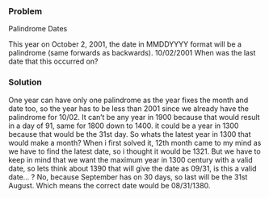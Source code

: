 ### Problem 

Palindrome Dates 

This year on October 2, 2001, the date in MMDDYYYY format will be a palindrome (same forwards as backwards).
10/02/2001
When was the last date that this occurred on?


### Solution 

One year can have only one palindrome as the year fixes the month and date too, so the year has to be less than 2001 since we already have the palindrome for 10/02. It can’t be any year in 1900 because that would result in a day of 91, same for 1800 down to 1400. it could be a year in 1300 because that would be the 31st day. So whats the latest year in 1300 that would make a month? When i first solved it, 12th month came to my mind as we have to find the latest date, so i thought it would be 1321. But we have to keep in mind that we want the maximum year in 1300 century with a valid date, so lets think about 1390 that will give the date as 09/31, is this a valid date… ? No, because September has on 30 days, so last will be the 31st August. Which means the correct date would be 08/31/1380. 


